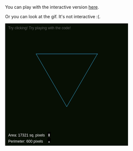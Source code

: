 You can play with the interactive version
[here](https://www.khanacademy.org/computer-programming/koch-snowflake-area-and-perimeter-visualization/6654337503461376).

Or you can look at the gif.  It's not interactive :(.

![Infinite perimeter in a finite volume? Madness!](koch.gif)

